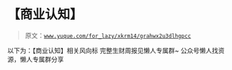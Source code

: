 # 【商业认知】

> 原文：[`www.yuque.com/for_lazy/xkrm14/grahwx2u3dlhgpcc`](https://www.yuque.com/for_lazy/xkrm14/grahwx2u3dlhgpcc)

<ne-p id="ub3117f97" data-lake-id="ub3117f97"><ne-text id="u232253b4">以下为：【商业认知】相关风向标</ne-text></ne-p> <ne-p id="uf2d57950" data-lake-id="uf2d57950"><ne-text id="u94970682">完整生财周报见懒人专属群~</ne-text></ne-p> <ne-p id="u88475036" data-lake-id="u88475036"><ne-text id="u5b0e7c79">公众号懒人找资源，懒人专属群分享</ne-text></ne-p>